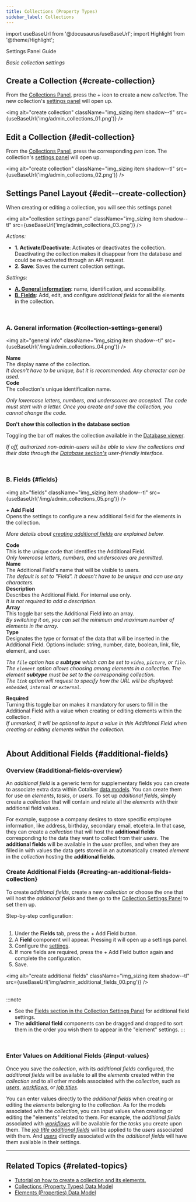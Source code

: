 ```yaml
---
title: Collections (Property Types)
sidebar_label: Collections
---
```

import useBaseUrl from '@docusaurus/useBaseUrl';
import Highlight from '@theme/Highlight';

<span className="hero__subtitle">Settings Panel Guide</span>

_Basic collection settings_

## Create a Collection {#create-collection}
From the [Collections Panel](/docs/documentation/admin/database/admin_database_overview), press the <span className="badge badge--primary">+</span> icon to create a new _collection_. The new collection's [settings panel](#edit--create-collection) will open up.

<img alt="create collection" className="img_sizing item shadow--tl" src={useBaseUrl('img/admin_collections_01.png')} />
<br/>

## Edit a Collection {#edit-collection}
From the [Collections Panel](/docs/documentation/admin/database/admin_database_overview), press the corresponding _pen_ icon. The collection's [settings panel](#edit--create-collection) will open up.

<img alt="create collection" className="img_sizing item shadow--tl" src={useBaseUrl('img/admin_collections_02.png')} />
<br/>

<div className="alert alert--secondary">

## Settings Panel Layout {#edit--create-collection}
When creating or editing a collection, you will see this settings panel:

<img alt="collestion settings panel" className="img_sizing item shadow--tl" src={useBaseUrl('img/admin_collections_03.png')} />
<br/>

_Actions:_
- **1. Activate/Deactivate**: Activates or deactivates the collection. Deactivating the collection makes it disappear from the database and could be re-activated through an API request.
- **2. Save**: Saves the current collection settings.

_Settings:_
- [**A. General information**](#collection-settings-general): name, identification, and accessibility.
- [**B. Fields**](#fields): Add, edit, and configure _additional fields_ for all the elements in the collection.

</div>
<br/>

<div className="alert alert--secondary">

### A. General information {#collection-settings-general}

<img alt="general info" className="img_sizing item shadow--tl" src={useBaseUrl('/img/admin_collections_04.png')} />
<br/>

<div className="container box">

<div className="row table-row-1">
<div className="col col--3"><strong>Name</strong></div>
<div className="col col--4">The display name of the collection.</div>
<div className="col col--5"><em>It doesn't have to be unique, but it is recommended. Any character can be used.</em></div>
</div>

<div className="row table-row-2">
<div className="col col--3"><strong>Code</strong></div>
<div className="col col--4">The collection's unique identification name.</div>
<div className="col col--5"><em>

Only lowercase letters, numbers, and underscores are accepted. The _code_ must start with a letter. Once you create and save the collection, you cannot change the _code_.

</em></div>
</div>

<div className="row table-row-1">
<div className="col col--3"><strong>Don't show this collection in the database section</strong></div>
<div className="col col--4">

Toggling the bar off makes the collection available in the [Database viewer](/docs/documentation/client/database).

</div>
<div className="col col--5"><em>

If off, authorized non-admin-users will be able to view the collections and their data through the [Database section's](/docs/documentation/client/database) user-friendly interface.

</em></div>
</div>

</div>

</div>
<br/>

<div className="alert alert--secondary">

### B. Fields {#fields}

<img alt="fields" className="img_sizing item shadow--tl" src={useBaseUrl('/img/admin_collections_05.png')} />
<br/>

<div className="container box">
<div className="row table-row-1">
<div className="col col--3"><strong>+ Add Field</strong></div>
<div className="col col--4">Opens the settings to configure a new additional field for the elements in the collection.</div>
<div className="col col--5"><em>

More details about [creating additional fields](#additional-fields) are explained below.

</em>
</div>
</div>
<div className="row table-row-2">
<div className="col col--3"><strong>Code</strong></div>
<div className="col col--4">This is the unique code that identifies the Additional Field.</div>
<div className="col col--5"><em>Only lowercase letters, numbers, and underscores are permitted.</em></div>
</div>
<div className="row table-row-1">
<div className="col col--3"><strong>Name</strong></div>
<div className="col col--4">The Additional Field's name that will be visible to users.</div>
<div className="col col--5"><em>The default is set to "Field". It doesn't have to be unique and can use any characters.</em></div>
</div>
<div className="row table-row-2">
<div className="col col--3"><strong>Description</strong></div>
<div className="col col--4">Describes the Additional Field. For internal use only.</div>
<div className="col col--5"><em>It is not required to add a description.</em></div>
</div>
<div className="row table-row-1">
<div className="col col--3"><strong>Array</strong></div>
<div className="col col--4">This toggle bar sets the Additional Field into an array.</div>
<div className="col col--5"><em>By switching it on, you can set the minimum and maximum number of elements in the array.</em></div>
</div>
<div className="row table-row-2">
<div className="col col--3"><strong>Type</strong></div>
<div className="col col--4">Designates the type or format of the data that will be inserted in the Additional Field. Options include: string, number, date, boolean, link, file, element, and user. </div>
<div className="col col--5"><em>

The `file` option has a **subtype** which can be set to `video`, `picture`, or `file`.  
The `element` option allows choosing among elements in a collection. The element **subtype** must be set to the corresponding collection.  
The `link` option will request to specify how the URL will be displayed: `embedded`, `internal` or `external`.

</em></div>
</div>
<div className="row table-row-1">
<div className="col col--3"><strong>Required</strong></div>
<div className="col col--4">Turning this toggle bar on makes it mandatory for users to fill in the Additional Field with a value when creating or editing elements within the collection.</div>
<div className="col col--5"><em>If unmarked, it will be optional to input a value in this Additional Field when creating or editing elements within the collection.</em></div>
</div>
</div>

</div>
<br/>

## About Additional Fields {#additional-fields}
### Overview {#additional-fields-overview}

An _additional field_ is a generic term for supplementary fields you can create to associate extra data within Cotalker [data models](/docs/documentation/models/overview_model). You can create them for use on _elements_, _tasks_, or _users_. To set up _additional fields_, simply create a _collection_ that will contain and relate all the _elements_ with their additional field values.

For example, suppose a company desires to store specific employee information, like address, birthday, secondary email, etcetera. In that case, they can create a _collection_ that will host the **additional fields** corresponding to the data they want to collect from their _users_. The **additional fields** will be available in the _user_ profiles, and when they are filled in with values the data gets stored in an automatically created _element_ in the _collection_ hosting the **additional fields**.

### Create Additional Fields {#creating-an-additional-fields-collection}

To create _additional fields_, create a new _collection_ or choose the one that will host the _additional fields_ and then go to the [Collection Settings Panel](/docs/documentation/admin/database/admin_collections#edit--create-collection) to set them up. 

<div className="alert alert--secondary">

<span className="hero__subtitle">Step-by-step configuration:</span>
<br/>
<br/>

1. Under the **Fields** tab, press the <span className="badge badge--primary">+ Add Field</span> button.
2. A **Field** component will appear. Pressing it will open up a settings panel.
3. Configure the [settings](/docs/documentation/admin/database/admin_collections#fields).
4. If more fields are required, press the <span className="badge badge--primary">+ Add Field</span> button again and complete the configuration.
5. Save.

<img alt="create additional fields" className="img_sizing item shadow--tl" src={useBaseUrl('img/admin_additional_fields_00.png')} />
<br/>
<br/>

:::note
- See the [Fields section in the Collection Settings Panel](#fields) for additional field settings.
- The **additional field** components can be dragged and dropped to sort them in the order you wish them to appear in the "element" settings.
:::

</div>
<br/>

### Enter Values on Additional Fields {#input-values}

Once you save the _collection_, with its _additional fields_ configured, the _additional fields_ will be available to all the _elements_ created within the _collection_ and to all other models associated with the _collection_, such as [_users_](/docs/documentation/admin/users#additional-fields), [_workflows_](/docs/documentation/admin/workflows/settings_panels/workflow_create_edit#workflow-additional-fields), or [_job titles_](/docs/documentation/admin/admin_jobtitles#create_edit_job_titles).

You can enter values directly to the _additional fields_ when creating or editing the _elements_ belonging to the _collection_. As for the models associated with the _collection_, you can input values when creating or editing the "elements" related to them. For example, the _additional fields_ associated with [_workflows_](/docs/documentation/admin/workflows/settings_panels/workflow_create_edit#workflow-additional-fields) will be available for the _tasks_ you create upon them. The [_job title additional fields_](/docs/documentation/admin/admin_jobtitles#create_edit_job_titles) will be applied to the _users_ associated with them. And [_users_](/docs/documentation/admin/users#additional-fields) directly associated with the _additional fields_ will have them available in their settings.

---

## Related Topics {#related-topics}

- [Tutorial on how to create a collection and its elements.](/docs/tutorials/basic/create_database)
- [Collections (Property Types) Data Model](/docs/documentation/models/databases/model_propertytypes)
- [Elements (Properties) Data Model](/docs/documentation/models/databases/model_properties)